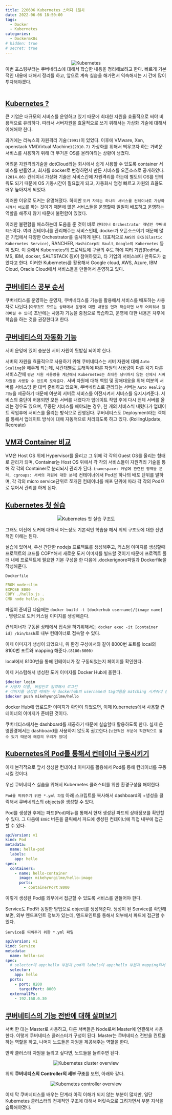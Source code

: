 ```yaml
---
title: 220606 Kubernetes 스터디 1일차
date: 2022-06-06 18:50:00
tags:
  - Docker
  - Kubernetes
categories:
  - Docker&K8s
# hidden: true
# secret: true
---
```


<div align="center">
  <img src="/images/post_images/220606_kubernetes.png" alt="Kubernetes">
</div>
이번 포스팅부터는 쿠버네티스에 대해서 학습한 내용을 정리해보려고 한다. 빠르게 기본적인 내용에 대해서 정리를 하고, 앞으로 계속 실습을 해가면서 익숙해지는 시 간에 많이 투자해야겠다.
<br/>
<br/>

## <ins><b>Kubernetes ?</b></ins>

큰 기업은 대규모의 서비스를 운영하고 있기 때문에 최대한 자원을 효율적으로 써야 비용적으로 유리하다. 따라서 서버자원을 효율적으로 쓰기 위해서는 가상화 기술에 대해서 이해해야 한다.

과거에는 리눅스의 자원격리 기술`(1991)`이 있었다. 이후에 VMware, Xen, openstack VM(Virtual Machine)`(2010.7)`
가상화를 위해서 띄우고자 하는 가벼운 서비스를 사용하기 위해 더 무거운 OS를 올려야되는 상황이 생겼다.

어려운 자원격리기술을 dotCloud라는 회사에서 쉽게 사용할 수 있도록 container 서비스를 만들었고, 회사를 docker로 변경하면서 만든 서비스를 오픈소스로 공개하였다. `(2014.06)`
컨테이너 가상화 기술은 서비스간에 자원격리를 하는데 별도의 OS를 안띄워도 되기 때문에 OS 기동시간이 필요없게 되고, 자동화시 엄청 빠르고 자원의 효율도 매우 높아지게 되었다.

이러한 이유로 도커는 유명해졌다. 하지만 `도커 자체는 하나의 서비스를 컨테이너로 가상화시켜서 배포`를 하는 것이기 때문에 많은 서비스들을 운영할때 일일이 배포하고 운영하는 역할을 해주지 않기 때문에 불편함이 있었다.

<!-- more -->

이러한 불편함을 해소하는데 도움을 준 것이 바로 `컨테이너 Orchestrator 개념인 쿠버네티스`이다. 여러 컨테이너를 관리해주는 서비스인데, docker가 오픈소스이기 때문에 많은 기업에서 다양한 Orchestrator를 출시하게 된다.
대표적으로 `AWS의 EKS(Elastic Kubernetes Service)`, RANCHER, `HashiCorp의 Vault`, `Google의 Kubernetes` 등이 있다.
이 중에서 Kubernetes의 프로젝트에 구글의 주도 하에 여러 기업(RedHat, MS, IBM, docker, SALTSTACK 등)이 참여하였고, 타 기업의 서비스보다 만족도가 높았다고 한다.
이러한 Kubernetes를 활용해서 Google cloud, AWS, Azure, IBM Cloud, Oracle Cloud에서 서비스들을 만들어서 운영하고 있다.

## <ins><b>쿠버네티스 공부 순서</b></ins>

쿠버네티스를 운영하는 운영자, 쿠버네티스를 기능을 활용해서 서비스를 배포하는 사용자로 나뉜다.(`아무것도 모르는 상태에서 운영에 대한 내용을 먼저 학습하면 너무 어려워서 질려버릴 수 있다`) 초반에는 사용자 기능을 중점으로 학습하고, 운영에 대한 내용은 차후에 학습을 하는 것을 권장한다고 한다.

## <ins><b>쿠버네티스의 자동화 기능</b></ins>

서버 운영에 있어 충분한 서버 자원이 뒷받침 되어야 한다.

서버의 자원을 효율적으로 사용하기 위해 쿠버네티스는 서버 자원에 대해 `Auto Scaling`을 해주게 되는데, 시간대별로 트래픽에 따른 자원의 사용량이 다른 각기 다른 서비스간에 `평균 자원 사용량을 계산해서 Kubernetes는 최대한 낭비하지 않는 선에서 서버 자원을 사용할 수 있도록 도와준다.`
서버 자원에 대해 백업 및 장애대응을 위해 여분의 서버를 서비스당 한 대씩 준비하고 있으며, 쿠버네티스로 관리되는 서버는 `Auto Healing 기능`을 제공하기 때문에 여분의 서버로 서비스를 이전시켜서 서비스를 유지시켜준다.
서비스의 중단이 허용되면 모든 서버를 내렸다가 업데이트 작업 후에 다시 전체 서버를 올리는 경우도 있으며, 무중단 서비스를 해야되는 경우, 한 개의 서비스씩 내렸다가 업데이트 작업후에 서비스를 올리는 방식으로 진행된다.
쿠버네티스도 Deployment라는 객체를 통해서 업데이트 방식에 대해 자동적으로 처리되도록 하고 있다. (RollingUpdate, Recreate)

## <ins><b>VM과 Container 비교</b></ins>

VM은 Host OS 위에 Hypervisor를 올리고 그 위에 각 각의 Guest OS를 올리는 형태로 관리가 되며, Container는 Host OS 위에서 각 각의 서비스들이 자원격리 기술을 통해 각 각의 Container로 분리되서 관리가 된다. (`namespace: 커널에 관련된 영역을 분리, cgroups: 서버의 자원에 대한 분리`)
컨테이너에서 Pod은 하나의 배포 단위를 말하며, 각 각의 micro service단위로 쪼개진 컨테이너를 배포 단위에 따라 각 각의 Pod으로 묶어서 관리를 하게 된다.

## <ins><b>Kubernetes 첫 실습</b></ins>

<div align="center">
  <img src="/images/post_images/220607_kubernetes_practice.jpg" alt="Kubernetes 첫 실습 구조도">
</div>

그래도 이전에 도커에 대해서 어느정도 기본적인 학습을 해서 위의 구조도에 대한 전반적인 이해는 된다.

실습에 있어서, 우선 간단한 nodejs 프로젝트를 생성해주고, 커스텀 이미지를 생성할때 프로젝트의 코드를 COPY해서 새로운 도커 이미지를 빌드할 것이기 때문에 프로젝트 폴더 내에 프로젝트에 필요한 기본 구성을 한 다음에 .dockerignore파일과 Dockerfile을 작성해준다.

`Dockerfile`

```yml
FROM node:slim
EXPOSE 8000
COPY ./hello.js .
CMD node hello.js
```

파일이 준비된 다음에는 `docker build -t [dockerhub username]/[image name] .` 명령으로 도커 커스텀 이미지를 생성해준다.

컨테이너가 구동된 상태에서 접속을 하기위해서는 `docker exec -it [container id] /bin/bash`로 내부 컨테이너로 접속할 수 있다.

이제 이미지가 생성이 되었으니, 위 환경 구성에서와 같이 8000번 포트를 local의 8100번 포트와 mapping 해준다.`(8100:8000)`

local에서 8100번을 통해 컨테이너가 잘 구동되었는지 페이지를 확인한다.

이제 커스텀해서 생성한 도커 이미지를 Docker Hub에 올린다.

```zsh
$docker login
# 사용자 이름, 비밀번호 입력해서 로그인
# 이미지를 생성할 때에는 꼭 dockerhub의 username과 tag이름을 matching 시켜줘야 한다. (그렇지 않으면 resource is denied 에러 발생)
$docker push mikehyungilme/hello
```

docker Hub에 업로드한 이미지가 확인이 되었으면, 이제 Kubernetes에서 사용할 컨테이너의 이미지가 준비된 것이다.

쿠버네티스에서는 dashboard를 제공하기 때문에 실습할때 활용하도록 한다. 실제 운영환경에서는 dashboard를 사용하지 않도록 권고한다.(`보안적인 부분이 직관적으로 볼 수 있기 때문에 해킹의 우려가 있다`)

## <ins><b>Kubernetes의 Pod를 통해서 컨테이너 구동시키기</b></ins>

이제 본격적으로 앞서 생성한 컨테이너 이미지를 활용해서 Pod를 통해 컨테이너를 구동시킬 것이다.

우선 쿠버네티스 실습을 위해서 Kubernetes 클러스터를 위한 환경구성을 해야한다.

`Pod를 띄워주기 위한 *.yml 파일`
아래 스크립트를 복사해서 dashboard의 +생성을 클릭해서 쿠버네티스의 objects을 생성할 수 있다.

Pod를 생성한 후에는 파드(Pod)메뉴를 통해서 현재 생성된 파드의 상태정보를 확인할 수 있다.
그 다음에 `EXEC` 버튼을 클릭해서 파드에 생성된 컨테이너에 직접 내부에 접근할 수 있다.

```yml
apiVersion: v1
kind: Pod
metadata:
  name: hello-pod
  labels:
    app: hello
spec:
  containers:
    - name: hello-container
      image: mikehyungilme/hello-image
      ports:
        - containerPort:8000
```

이렇게 생성된 Pod를 외부에서 접근할 수 있도록 서비스를 만들어야 한다.

Service도 Pod와 동일한 방법으로 object를 생성해준다.
생성이 된 Service를 확인해보면, 외부 엔드포인트 정보가 있는데, 엔드포인트를 통해서 외부에서 파드에 접근할 수 있다.

`Service를 띄워주기 위한 *.yml 파일`

```yml
apiVersion: v1
kind: Service
metadata:
  name: hello-svc
spec:
  # selector의 app:hello 부분과 pod의 labels의 app:hello 부분과 mapping되서 service가 해당 파드로 연결이 된다.
  selector:
    app: hello
  ports:
    - port: 8200
      targetPort: 8000
  externalIPs:
    - 192.168.0.30
```

## <ins><b>쿠버네티스의 기능 전반에 대해 살펴보기</b></ins>

서버 한 대는 Master로 사용하고, 다른 서버들은 Node로써 Master에 연결해서 사용한다. 이렇게 쿠버네티스 클러스터가 구성이 된다.
Master는 쿠버네티스 전반을 컨트롤하는 역할을 하고, 나머지 노드들은 자원을 제공해주는 역할을 한다.

만약 클러스터 자원을 늘리고 싶다면, 노드들을 늘려주면 된다.

<div align="center">
  <img src="/images/post_images/220607_kubernetes_overview.jpg" alt="Kubernetes cluster overview">
</div>

위의 **쿠버네티스의 Controller의 세부 구조**를 보면, 아래와 같다.

<div align="center">
  <img src="/images/post_images/220607_kubernetes_controller_overview.jpg" alt="Kubernetes controller overview">
</div>

이제 막 쿠버네티스를 배우는 단계라 아직 이해가 되지 않는 부분이 많지만, 일단 Kubernetes 클러스터의 전체적인 구조에 대해서 머릿속으로 그려가면서 부분 지식을 습득해야겠다.
